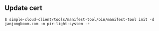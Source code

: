 ## Update cert

```
$ simple-cloud-client/tools/manifest-tool/bin/manifest-tool init -d janjongboom.com -m pir-light-system -r
```
